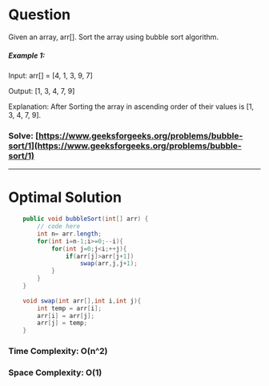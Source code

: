 # Question

Given an array, arr[]. Sort the array using bubble sort algorithm.
 

##### Example 1:

Input: arr[] = [4, 1, 3, 9, 7]

Output: [1, 3, 4, 7, 9]

Explanation: After Sorting the array in ascending order of their values is [1, 3, 4, 7, 9].

### Solve: [https://www.geeksforgeeks.org/problems/bubble-sort/1](https://www.geeksforgeeks.org/problems/bubble-sort/1)

***

# Optimal Solution

``` java
    public void bubbleSort(int[] arr) {
        // code here
        int n= arr.length;
        for(int i=n-1;i>=0;--i){
            for(int j=0;j<i;++j){
                if(arr[j]>arr[j+1])
                    swap(arr,j,j+1);
            }
        }
    }
    
    void swap(int arr[],int i,int j){
        int temp = arr[i];
        arr[i] = arr[j];
        arr[j] = temp;
    }
```

### Time Complexity: O(n^2)
### Space Complexity: O(1)
